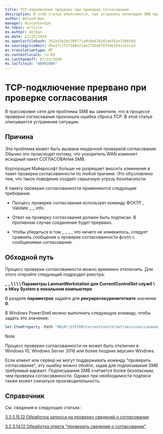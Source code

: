```yaml
---
title: TCP-подключение прервано при проверке согласования
description: В этой статье объясняется, как устранить неполадки SMB при прерывании подключения TCP во время проверки согласования.
author: Deland-Han
manager: dcscontentpm
ms.topic: article
ms.author: delhan
ms.date: 12/25/2019
ms.openlocfilehash: 762ad3b20c389771a9c0e6783d2a6fb1e73b8f0d
ms.sourcegitcommit: d5e27c1f2f168a71ae272bebf8f50e1b3ccbcca3
ms.translationtype: MT
ms.contentlocale: ru-RU
ms.lasthandoff: 07/23/2020
ms.locfileid: "86961006"
---
```

# <a name="tcp-connection-is-aborted-during-validate-negotiate"></a>TCP-подключение прервано при проверке согласования

В трассировке сети для проблемы SMB вы заметили, что в процессе проверки согласования произошла ошибка сброса TCP. В этой статье описывается устранение ситуации.

## <a name="cause"></a>Причина

Эта проблема может быть вызвана неудачной проверкой согласования. Обычно это происходит потому, что ускоритель WAN изменяет исходный пакет СОГЛАСОВАНия SMB.

Корпорация Майкрософт больше не разрешает вносить изменения в пакет проверки согласованности по любой причине. Это обусловлено тем, что такое поведение создает серьезную угрозу безопасности.

К пакету проверки согласованности применяются следующие требования.

- Процесс проверки согласования использует команду ФСКТЛ \_ Validate \_ \_ info.

- Ответ на проверку согласования должен быть подписан. В противном случае соединение будет прервано.

- Чтобы убедиться в том \_ \_ \_ , что ничего не изменилось, следует сравнить сообщения о проверке согласованности фсктл с сообщениями согласования.

## <a name="workaround"></a>Обходной путь

Процесс проверки согласованности можно временно отключить. Для этого откройте следующий подраздел реестра:

**\_ \_ \\ \\ \\ \\ Параметры LanmanWorkstation для CurrentControlSet служб \\ в hKey System в локальном компьютере**

В разделе **параметров** задайте для **рекуиресекуренеготиате** значение **0**.

В Windows PowerShell можно выполнить следующую команду, чтобы задать это значение:

```PowerShell
Set-ItemProperty -Path "HKLM:\SYSTEM\CurrentControlSet\Services\LanmanWorkstation\Parameters" RequireSecureNegotiate -Value 0 -Force
```

> [!NOTE]
> Процесс проверки согласованности не может быть отключен в Windows 10, Windows Server 2016 или более поздних версиях Windows.

Если клиент или сервер не могут поддерживать команду "проверить согласование", эту ошибку можно обойти, задав для подписывания SMB требуемый вариант. Подписывание SMB считается более безопасным, чем проверка согласованности. Однако при необходимости подписи также может снизиться производительность.

## <a name="reference"></a>Справочник

См. сведения в следующих статьях:

[3.3.5.15.12 Обработка запроса на проверку сведений о согласовании](/openspecs/windows_protocols/ms-smb2/0b7803eb-d561-48a4-8654-327803f59ec6)

[3.2.5.14.12 Обработка ответа "проверить сведения о согласовании"](/openspecs/windows_protocols/ms-smb2/6a5bc90d-3c08-4498-905b-e7dab30b2e0e)

